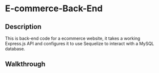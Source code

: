 # E-commerce-Back-End

## Description

This is back-end code for a ecommerce website, it takes a working Express.js API and configures it to use Sequelize to interact with a MySQL database.

## Walkthrough

